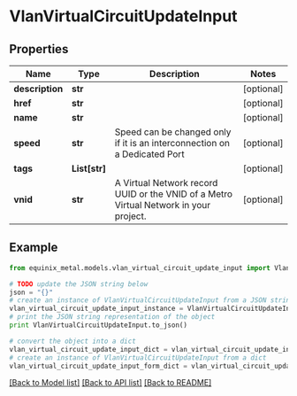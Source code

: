 # VlanVirtualCircuitUpdateInput


## Properties
Name | Type | Description | Notes
------------ | ------------- | ------------- | -------------
**description** | **str** |  | [optional] 
**href** | **str** |  | [optional] 
**name** | **str** |  | [optional] 
**speed** | **str** | Speed can be changed only if it is an interconnection on a Dedicated Port | [optional] 
**tags** | **List[str]** |  | [optional] 
**vnid** | **str** | A Virtual Network record UUID or the VNID of a Metro Virtual Network in your project. | [optional] 

## Example

```python
from equinix_metal.models.vlan_virtual_circuit_update_input import VlanVirtualCircuitUpdateInput

# TODO update the JSON string below
json = "{}"
# create an instance of VlanVirtualCircuitUpdateInput from a JSON string
vlan_virtual_circuit_update_input_instance = VlanVirtualCircuitUpdateInput.from_json(json)
# print the JSON string representation of the object
print VlanVirtualCircuitUpdateInput.to_json()

# convert the object into a dict
vlan_virtual_circuit_update_input_dict = vlan_virtual_circuit_update_input_instance.to_dict()
# create an instance of VlanVirtualCircuitUpdateInput from a dict
vlan_virtual_circuit_update_input_form_dict = vlan_virtual_circuit_update_input.from_dict(vlan_virtual_circuit_update_input_dict)
```
[[Back to Model list]](../README.md#documentation-for-models) [[Back to API list]](../README.md#documentation-for-api-endpoints) [[Back to README]](../README.md)


